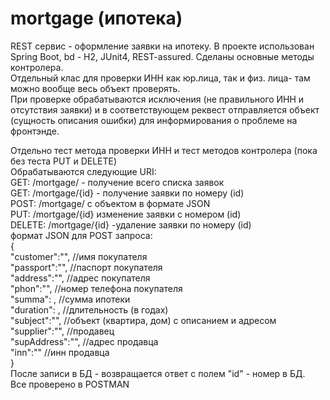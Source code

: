 # mortgage (ипотека)
REST сервис - оформление заявки на ипотеку.
В проекте использован Spring Boot, bd - H2, JUnit4, REST-assured.
Сделаны основные методы контролера.<br>
Отдельный клас для  проверки ИНН как юр.лица, так и физ. лица- там можно вообще весь объект проверять.<br>
При проверке обрабатываются исключения (не правильного ИНН и отсутствия заявки) и в соответствующем реквест отправляется объект (сущность описания ошибки)
для информирования о проблеме на фронтэнде.

Отдельно тест метода проверки ИНН и тест методов контролера (пока без теста PUT и DELETE)<br>
Обрабатываются следующие URI:<br>
GET:  /mortgage/  - получение всего списка заявок<br>
GET:  /mortgage/{id}  - получение заявки по номеру (id)<br>
POST: /mortgage/ с объектом в формате JSON<br>
PUT:  /mortgage/{id}  изменение заявки с номером (id)<br>
DELETE: /mortgage/{id} -удаление заявки по номеру (id)<br>
формат JSON для POST запроса:<br>
{<br>
    "customer":"",      //имя покупателя<br>
    "passport":"",      //паспорт покупателя<br>
    "address":"",       //адрес покупателя<br>
    "phon":"",          //номер телефона покупателя<br>
    "summa": ,          //сумма ипотеки<br>
    "duration": ,       //длительность (в годах)<br>
    "subject":"",       //объект (квартира, дом) с описанием и адресом<br>
    "supplier":"",      //продавец<br> 
    "supAddress":"",    //адрес продавца<br>
    "inn":""            //инн продавца<br>
}<br>
После записи в БД - возвращается ответ с полем "id" - номер в БД.<br>
Все проверено в POSTMAN

